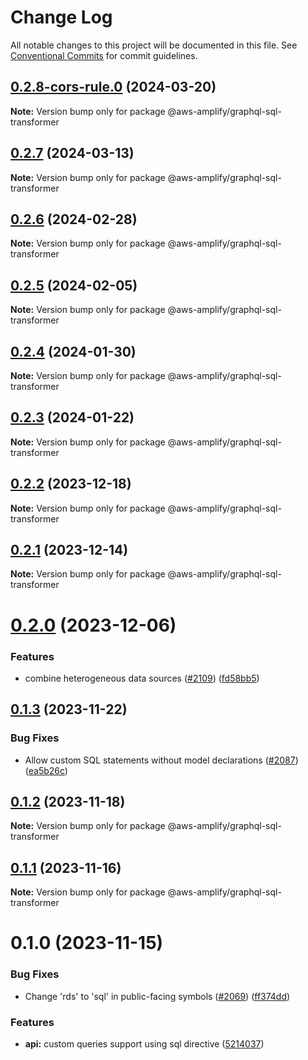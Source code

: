 # Change Log

All notable changes to this project will be documented in this file.
See [Conventional Commits](https://conventionalcommits.org) for commit guidelines.

## [0.2.8-cors-rule.0](https://github.com/aws-amplify/amplify-category-api/compare/@aws-amplify/graphql-sql-transformer@0.2.7...@aws-amplify/graphql-sql-transformer@0.2.8-cors-rule.0) (2024-03-20)

**Note:** Version bump only for package @aws-amplify/graphql-sql-transformer

## [0.2.7](https://github.com/aws-amplify/amplify-category-api/compare/@aws-amplify/graphql-sql-transformer@0.2.6...@aws-amplify/graphql-sql-transformer@0.2.7) (2024-03-13)

**Note:** Version bump only for package @aws-amplify/graphql-sql-transformer

## [0.2.6](https://github.com/aws-amplify/amplify-category-api/compare/@aws-amplify/graphql-sql-transformer@0.2.5...@aws-amplify/graphql-sql-transformer@0.2.6) (2024-02-28)

**Note:** Version bump only for package @aws-amplify/graphql-sql-transformer

## [0.2.5](https://github.com/aws-amplify/amplify-category-api/compare/@aws-amplify/graphql-sql-transformer@0.2.4...@aws-amplify/graphql-sql-transformer@0.2.5) (2024-02-05)

**Note:** Version bump only for package @aws-amplify/graphql-sql-transformer

## [0.2.4](https://github.com/aws-amplify/amplify-category-api/compare/@aws-amplify/graphql-sql-transformer@0.2.3...@aws-amplify/graphql-sql-transformer@0.2.4) (2024-01-30)

**Note:** Version bump only for package @aws-amplify/graphql-sql-transformer

## [0.2.3](https://github.com/aws-amplify/amplify-category-api/compare/@aws-amplify/graphql-sql-transformer@0.2.2...@aws-amplify/graphql-sql-transformer@0.2.3) (2024-01-22)

**Note:** Version bump only for package @aws-amplify/graphql-sql-transformer

## [0.2.2](https://github.com/aws-amplify/amplify-category-api/compare/@aws-amplify/graphql-sql-transformer@0.2.1...@aws-amplify/graphql-sql-transformer@0.2.2) (2023-12-18)

**Note:** Version bump only for package @aws-amplify/graphql-sql-transformer

## [0.2.1](https://github.com/aws-amplify/amplify-category-api/compare/@aws-amplify/graphql-sql-transformer@0.2.0...@aws-amplify/graphql-sql-transformer@0.2.1) (2023-12-14)

**Note:** Version bump only for package @aws-amplify/graphql-sql-transformer

# [0.2.0](https://github.com/aws-amplify/amplify-category-api/compare/@aws-amplify/graphql-sql-transformer@0.1.3...@aws-amplify/graphql-sql-transformer@0.2.0) (2023-12-06)

### Features

- combine heterogeneous data sources ([#2109](https://github.com/aws-amplify/amplify-category-api/issues/2109)) ([fd58bb5](https://github.com/aws-amplify/amplify-category-api/commit/fd58bb5af4249220d17c9751acf677955aed74ea))

## [0.1.3](https://github.com/aws-amplify/amplify-category-api/compare/@aws-amplify/graphql-sql-transformer@0.1.2...@aws-amplify/graphql-sql-transformer@0.1.3) (2023-11-22)

### Bug Fixes

- Allow custom SQL statements without model declarations ([#2087](https://github.com/aws-amplify/amplify-category-api/issues/2087)) ([ea5b26c](https://github.com/aws-amplify/amplify-category-api/commit/ea5b26cd554f5c74b6431cbad6ccf60ab556478f))

## [0.1.2](https://github.com/aws-amplify/amplify-category-api/compare/@aws-amplify/graphql-sql-transformer@0.1.1...@aws-amplify/graphql-sql-transformer@0.1.2) (2023-11-18)

**Note:** Version bump only for package @aws-amplify/graphql-sql-transformer

## [0.1.1](https://github.com/aws-amplify/amplify-category-api/compare/@aws-amplify/graphql-sql-transformer@0.1.0...@aws-amplify/graphql-sql-transformer@0.1.1) (2023-11-16)

**Note:** Version bump only for package @aws-amplify/graphql-sql-transformer

# 0.1.0 (2023-11-15)

### Bug Fixes

- Change 'rds' to 'sql' in public-facing symbols ([#2069](https://github.com/aws-amplify/amplify-category-api/issues/2069)) ([ff374dd](https://github.com/aws-amplify/amplify-category-api/commit/ff374dd8398d3f1138a31669b1a5962122039437))

### Features

- **api:** custom queries support using sql directive ([5214037](https://github.com/aws-amplify/amplify-category-api/commit/52140374ca974956c5d5eac09fec91a51cfc9027))
